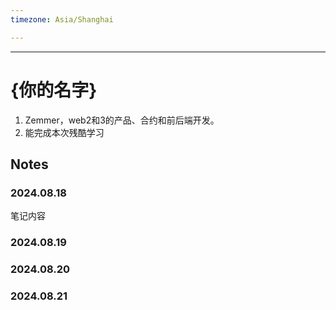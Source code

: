 ```yaml
---
timezone: Asia/Shanghai

---
```




---

# {你的名字}

1. Zemmer，web2和3的产品、合约和前后端开发。
2. 能完成本次残酷学习

## Notes

<!-- Content_START -->

### 2024.08.18

笔记内容

### 2024.08.19



### 2024.08.20



### 2024.08.21

<!-- Content_END -->
